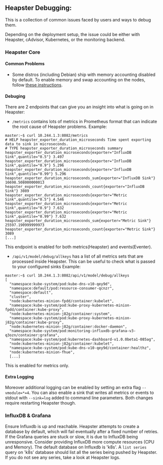 ## Heapster Debugging:

This is a collection of common issues faced by users and ways to debug them.

Depending on the deployment setup, the issue could be either with Heapster, cAdvisor, Kubernetes, or the monitoring backend.

### Heapster Core

#### Common Problems

* Some distros (including Debian) ship with memory accounting disabled by default. To enable memory and swap accounting on the nodes, follow [these instructions](https://docs.docker.com/installation/ubuntulinux/#memory-and-swap-accounting).

#### Debuging

There are 2 endpoints that can give you an insight into what is going on in Heapster:

* `/metrics` contains lots of metrics in Prometheus format that can indicate the root cause of Heapster problems. Example:
```
master:~$ curl 10.244.1.3:8082/metrics
# HELP heapster_exporter_duration_microseconds Time spent exporting data to sink in microseconds.
# TYPE heapster_exporter_duration_microseconds summary
heapster_exporter_duration_microseconds{exporter="InfluxDB Sink",quantile="0.5"} 3.497
heapster_exporter_duration_microseconds{exporter="InfluxDB Sink",quantile="0.9"} 5.296
heapster_exporter_duration_microseconds{exporter="InfluxDB Sink",quantile="0.99"} 5.296
heapster_exporter_duration_microseconds_sum{exporter="InfluxDB Sink"} 16698.508000000013
heapster_exporter_duration_microseconds_count{exporter="InfluxDB Sink"} 3089
heapster_exporter_duration_microseconds{exporter="Metric Sink",quantile="0.5"} 4.546
heapster_exporter_duration_microseconds{exporter="Metric Sink",quantile="0.9"} 7.632
heapster_exporter_duration_microseconds{exporter="Metric Sink",quantile="0.99"} 7.632
heapster_exporter_duration_microseconds_sum{exporter="Metric Sink"} 25597.190999999973
heapster_exporter_duration_microseconds_count{exporter="Metric Sink"} 3089
[...]
```
This endpoint is enabled for both metrics(Heapster) and events(Eventer).


* `/api/v1/model/debug/allkeys` has a list of all metrics sets that are processed inside Heapster. This can be useful to check what is 
passed to your configured sinks Example:

```
master:~$ curl 10.244.1.3:8082/api/v1/model/debug/allkeys
[
  "namespace:kube-system/pod:kube-dns-v10-qey9d",
  "namespace:default/pod:resource-consumer-qcnzr",
  "namespace:default",
  "cluster",
  "node:kubernetes-minion-fpdd/container:kubelet",
  "namespace:kube-system/pod:kube-proxy-kubernetes-minion-fpdd/container:kube-proxy",
  "node:kubernetes-minion-j82g/container:system",
  "namespace:kube-system/pod:kube-proxy-kubernetes-minion-j82g/container:kube-proxy",
  "node:kubernetes-minion-j82g/container:docker-daemon",
  "namespace:kube-system/pod:monitoring-influxdb-grafana-v3-q3ozn/container:grafana",
  "namespace:kube-system/pod:kubernetes-dashboard-v1.0.0beta1-085ag",
  "node:kubernetes-minion-j82g/container:kubelet",
  "namespace:kube-system/pod:kube-dns-v10-qey9d/container:healthz",
  "node:kubernetes-minion-fhue",
  [...]
 ``` 
This is enabled for metrics only.

#### Extra Logging

Moreover additional logging can be enabled by setting an extra flag `--vmodule=*=4`. 
You can also enable a sink that writes all metrics or events to stdout with `--sink=log` added to command line parameters.
Both changes require restarting Heapster though.

### InfluxDB & Grafana

Ensure Influxdb is up and reachable. Heapster attempts to create a database by default, which will fail eventually after a fixed number of retries.
If the Grafana queries are stuck or slow, it is due to InfluxDB being unresponsive. Consider providing InfluxDB more compute resources (CPU and Memory).
The default database on Influxdb is 'k8s'. 
A `list series` query on 'k8s' database should list all the series being pushed by Heapster. If you do not see any series, take a look at Heapster logs.
